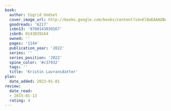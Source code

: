 ```yaml
---
book:
  author: Sigrid Undset
  cover_image_url: http://books.google.com/books/content?id=6l8wEAAAQBAJ&printsec=frontcover&img=1&zoom=1&edge=curl&source=gbs_api
  goodreads: '6217'
  isbn13: '9780143039167'
  isbn9: 0143039164
  owned: ''
  pages: '1144'
  publication_year: '2022'
  series: ''
  series_position: '2022'
  spine_color: '#c37932'
  tags: ''
  title: 'Kristin Lavransdatter'
plan:
  date_added: 2023-01-01
review:
  date_read:
  - 2015-01-13
  rating: 4
---
```

